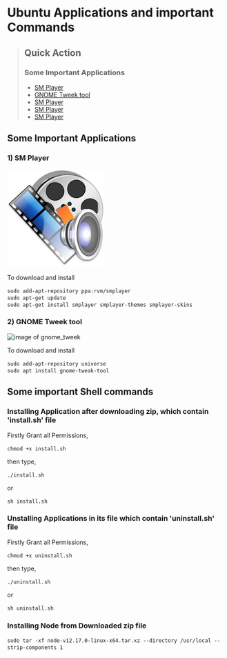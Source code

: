 # Ubuntu Applications and important Commands
> ## Quick Action
> ### Some Important Applications
> * <a href="SM player">SM Player</a>
> * <a href="GNOME Tweek tool">GNOME Tweek tool</a>
> * <a href="SM player">SM Player</a>
> * <a href="SM player">SM Player</a>
> * <a href="SM player">SM Player</a>

## Some Important Applications

### 1) SM Player
![image of smplayer](./img/smplayer.jpeg)

To download and install
```
sudo add-apt-repository ppa:rvm/smplayer 
sudo apt-get update 
sudo apt-get install smplayer smplayer-themes smplayer-skins
```

 ### 2) GNOME Tweek tool
![image of gnome_tweek](./img/sm)

To download and install
```
sudo add-apt-repository universe
sudo apt install gnome-tweak-tool
```

## Some important Shell commands  

 ### Installing Application after downloading zip, which contain 'install.sh' file 

Firstly Grant all Permissions,

```
chmod +x install.sh
```
then type,
```
./install.sh
```
or
```
sh install.sh	
```	
 ### Unstalling Applications in its file which contain 'uninstall.sh' file 

Firstly Grant all Permissions,

```
chmod +x uninstall.sh
```
then type,
```
./uninstall.sh
```
or
```
sh uninstall.sh	
```	
 ### Installing Node from Downloaded zip file
```
sudo tar -xf node-v12.17.0-linux-x64.tar.xz --directory /usr/local --strip-components 1
```
